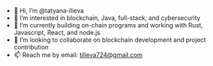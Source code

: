 - 👋 Hi, I’m @tatyana-ilieva
- 👀 I’m interested in blockchain, Java, full-stack, and cybersecurity
- 🌱 I’m currently building on-chain programs and working with Rust, Javascript, React, and node.js
- 💞️ I’m looking to collaborate on blockchain development and project contribution
- 📫 Reach me by email: tilieva724@gmail.com

<!---
tatyana-ilieva/tatyana-ilieva is a ✨ special ✨ repository because its `README.md` (this file) appears on your GitHub profile.
You can click the Preview link to take a look at your changes.
--->
